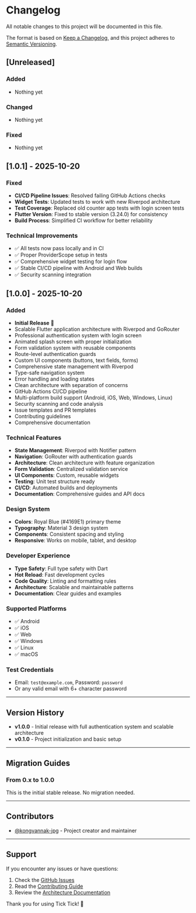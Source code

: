 # Changelog

All notable changes to this project will be documented in this file.

The format is based on [Keep a Changelog](https://keepachangelog.com/en/1.0.0/),
and this project adheres to [Semantic Versioning](https://semver.org/spec/v2.0.0.html).

## [Unreleased]

### Added

- Nothing yet

### Changed

- Nothing yet

### Fixed

- Nothing yet

## [1.0.1] - 2025-10-20

### Fixed

- **CI/CD Pipeline Issues**: Resolved failing GitHub Actions checks
- **Widget Tests**: Updated tests to work with new Riverpod architecture
- **Test Coverage**: Replaced old counter app tests with login screen tests
- **Flutter Version**: Fixed to stable version (3.24.0) for consistency
- **Build Process**: Simplified CI workflow for better reliability

### Technical Improvements

- ✅ All tests now pass locally and in CI
- ✅ Proper ProviderScope setup in tests
- ✅ Comprehensive widget testing for login flow
- ✅ Stable CI/CD pipeline with Android and Web builds
- ✅ Security scanning integration

## [1.0.0] - 2025-10-20

### Added

- **Initial Release** 🎉
- Scalable Flutter application architecture with Riverpod and GoRouter
- Professional authentication system with login screen
- Animated splash screen with proper initialization
- Form validation system with reusable components
- Route-level authentication guards
- Custom UI components (buttons, text fields, forms)
- Comprehensive state management with Riverpod
- Type-safe navigation system
- Error handling and loading states
- Clean architecture with separation of concerns
- GitHub Actions CI/CD pipeline
- Multi-platform build support (Android, iOS, Web, Windows, Linux)
- Security scanning and code analysis
- Issue templates and PR templates
- Contributing guidelines
- Comprehensive documentation

### Technical Features

- **State Management**: Riverpod with Notifier pattern
- **Navigation**: GoRouter with authentication guards
- **Architecture**: Clean architecture with feature organization
- **Form Validation**: Centralized validation service
- **UI Components**: Custom, reusable widgets
- **Testing**: Unit test structure ready
- **CI/CD**: Automated builds and deployments
- **Documentation**: Comprehensive guides and API docs

### Design System

- **Colors**: Royal Blue (#4169E1) primary theme
- **Typography**: Material 3 design system
- **Components**: Consistent spacing and styling
- **Responsive**: Works on mobile, tablet, and desktop

### Developer Experience

- **Type Safety**: Full type safety with Dart
- **Hot Reload**: Fast development cycles
- **Code Quality**: Linting and formatting rules
- **Architecture**: Scalable and maintainable patterns
- **Documentation**: Clear guides and examples

### Supported Platforms

- ✅ Android
- ✅ iOS
- ✅ Web
- ✅ Windows
- ✅ Linux
- ✅ macOS

### Test Credentials

- Email: `test@example.com`, Password: `password`
- Or any valid email with 6+ character password

---

## Version History

- **v1.0.0** - Initial release with full authentication system and scalable architecture
- **v0.1.0** - Project initialization and basic setup

---

## Migration Guides

### From 0.x to 1.0.0

This is the initial stable release. No migration needed.

---

## Contributors

- [@kongvannak-jpg](https://github.com/kongvannak-jpg) - Project creator and maintainer

---

## Support

If you encounter any issues or have questions:

1. Check the [GitHub Issues](https://github.com/kongvannak-jpg/tick_tick/issues)
2. Read the [Contributing Guide](CONTRIBUTING.md)
3. Review the [Architecture Documentation](ARCHITECTURE.md)

Thank you for using Tick Tick! 🎉

